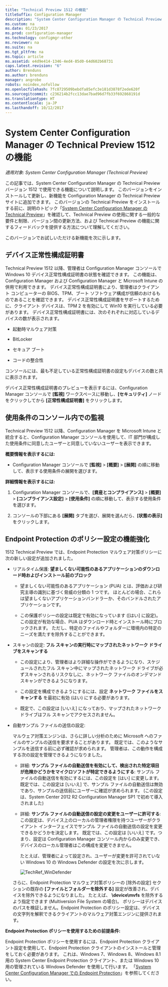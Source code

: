 ```yaml
---
title: "Technical Preview 1512 の機能"
titleSuffix: Configuration Manager
description: "System Center Configuration Manager の Technical Preview バージョン 1512 で使用できる機能について説明します。"
ms.custom: na
ms.date: 01/23/2017
ms.prod: configuration-manager
ms.technology: configmgr-other
ms.reviewer: na
ms.suite: na
ms.tgt_pltfrm: na
ms.topic: article
ms.assetid: e4d9e414-1346-4ed4-85d0-64d602b68731
caps.latest.revision: "6"
author: Brenduns
ms.author: brenduns
manager: angrobe
robots: noindex,nofollow
ms.openlocfilehash: 7fc8729509bebdfa85efc3e181d3878f2ede620f
ms.sourcegitcommit: c236214b2fcc13dae7bad96d7fb33f692868191d
ms.translationtype: HT
ms.contentlocale: ja-JP
ms.lasthandoff: 10/12/2017
---
```

# <a name="capabilities-in-technical-preview-1512-for-system-center-configuration-manager"></a>System Center Configuration Manager の Technical Preview 1512 の機能

*適用対象: System Center Configuration Manager (Technical Preview)*

この記事では、System Center Configuration Manager の Technical Preview バージョン 1512 で使用できる機能について説明します。 このバージョンをインストールして更新し、新機能を Configuration Manager の Technical Preview サイトに追加できます。 このバージョンの Technical Preview をインストールする前に、説明のトピック「[System Center Configuration Manager の Technical Preview](technical-preview.md)」を確認して、Technical Preview の使用に関する一般的な要件と制限、バージョン間の更新方法、および Technical Preview の機能に関するフィードバックを提供する方法について理解してください。  

 このバージョンでお試しいただける新機能を次に示します。  

##  <a name="bkmk_devicehealth"></a> デバイス正常性構成証明書  
 Technical Preview 1512 以降、管理者は Configuration Manager コンソールで Windows 10 デバイス正常性構成証明書の状態を確認できます。  この機能は、Configuration Manager および Configuration Manager と Microsoft Intune の併用で利用できます。 デバイス正常性構成証明書により、管理者はクライアント コンピューターの BIOS、TPM、ブート ソフトウェア構成が信頼のおけるものであることを確認できます。 デバイス正常性構成証明書をサポートするために、クライアント デバイスは、TPM 2 を有効にして Win10 を実行している必要があります。 デバイス正常性構成証明書には、次のそれぞれに対応しているデバイスの数が表示されます。  

-   起動時マルウェア対策  

-   BitLocker  

-   セキュア ブート  

-   コードの整合性  

コンソールには、最も不足している正常性構成証明書の設定もデバイスの数と共に表示されます。  

デバイス正常性構成証明書のプレビューを表示するには、Configuration Manager コンソールで **[監視]** ワークスペースに移動し、**[セキュリティ]** ノードをクリックしてから **[正常性構成証明書]** をクリックします。  

##  <a name="bkmk_viewterms"></a> 使用条件のコンソール内での監視  
Technical Preview 1512 以降、Configuration Manager を Microsoft Intune と統合すると、Configuration Manager コンソールを使用して、IT 部門が構成した使用条件に同意したユーザーと同意していないユーザーを表示できます。  

**概要情報を表示するには:**  

-   Configuration Manager コンソールで **[監視]** > **[概要]** > **[展開]** の順に移動して、表示する使用条件の展開を選びます。  

**詳細情報を表示するには:**  

1.  Configuration Manager コンソールで、**[資産とコンプライアンス]** > **[概要]** > **[コンプライアンス設定]** > **[使用条件]** の順に移動して、表示する使用条件を選びます。  

2.  コンソールの下部にある **[展開]** タブを選び、展開を選んだら、**[状態の表示]** をクリックします。  

##  <a name="bkmk_EPpolicy"></a> Endpoint Protection のポリシー設定の機能強化  
1512 Technical Preview では、Endpoint Protection マルウェア対策ポリシーに次の新しい設定が追加されました。  

-   リアルタイム保護: **望ましくない可能性のあるアプリケーションのダウンロード時およびインストール前のブロック**  

    -   望ましくない可能性のあるアプリケーション (PUA) とは、評価および研究主導の識別に基づく脅威の分類の 1 つです。 ほとんどの場合、これらは望ましくないアプリケーションバンドラーか、そのバンドルされたアプリケーションです。  

    -   この保護ポリシーの設定は既定で有効になっています ([はい] に設定)。 この設定が有効な場合、PUA はダウンロード時とインストール時にブロックされます。 ただし、特定のファイルやフォルダーに環境内の特定のニーズを満たすを除外することができます。  

-   スキャンの設定: **フル スキャンの実行時にマップされたネットワーク ドライブをスキャンする**  

    -   この設定により、管理者はより詳細な操作ができるようになり、スケジュールされたフル スキャン中にマップされたネットワーク ドライブが必ずスキャンされるリスクなしに、ネットワーク ファイルのオンデマンド スキャンができるようになります。  

    -   この設定を構成できるようにするには、設定 **ネットワーク ファイルをスキャンする** を最初に有効 (はい) にする必要があります。  

    -   既定で、この設定は [いいえ] になっており、マップされたネットワーク ドライブはフル スキャンでアクセスされません。  

-   自動サンプル ファイルの送信の設定:  

     マルウェア対策エンジンは、さらに詳しい分析のために Microsoft へのファイルのサンプルの送信を要求することがあります。 既定では、このようなサンプルを送信する前に必ず確認が求められます。 管理者は、この動作を構成する次の設定を管理できるようになりました。  

    -   詳細: **サンプル ファイルの自動送信を有効にして、検出された特定項目が危険かどうかをマイクロソフトが特定できるようにする**: サンプル ファイルの自動送信を有効にするには、この設定を [はい] に変更します。 既定では、この設定は [いいえ] で、サンプル ファイルの自動送信は無効であり、サンプルの送信前にユーザーに確認が求められます。   (この設定は、System Center 2012 R2 Configuration Manager SP1 で初めて導入されました)  

    -   詳細: **サンプル ファイルの自動送信の設定の変更をユーザーに許可する**: この設定は、デバイス上のローカルの管理者権限を持つユーザーがクライアント インターフェイスでサンプル ファイルの自動送信の設定を変更できるかどうかを決定します。 既定では、この設定は [いいえ] です。つまり、設定は Configuration Manager コンソール内からのみ変更でき、デバイスのローカル管理者はこの構成を変更できません。  

         たとえば、管理者によって設定され、ユーザーが変更を許可されていない Windows 10 の Windows Defender の設定を次に示します。  

         ![TechRef&#95;WinDefender](../../core/get-started/media/TechRef_WinDefender.png "TechRef_WinDefender")  

    さらに、Endpoint Protection マルウェア対策ポリシーの [除外の設定] セクションの既存の **[ファイルとフォルダーを除外する]** 設定が改善され、デバイスを除外できるようになりました。 たとえば、 **\device\mvfs** を除外するよう指定できます (Multiversion File System の場合)。 ポリシーはデバイスのパスを検証しません。Endpoint Protection のポリシー設定は、デバイスの文字列を解釈できるクライアントのマルウェア対策エンジンに提供されます。  

**Endpoint Protection ポリシーを使用するための前提条件:**  

Endpoint Protection ポリシーを使用するには、Endpoint Protection クライアント設定を使用して、Endpoint Protection クライアントのインストールと管理をしておく必要があります。 これは、Windows 7、Windows 8、Windows 8.1 用の System Center Endpoint Protection クライアント、または Windows 10 用の管理されている Windows Defender を使用して行います。 「[System Center Configuration Manager での Endpoint Protection](../../protect/deploy-use/endpoint-protection.md)」を参照してください。  
